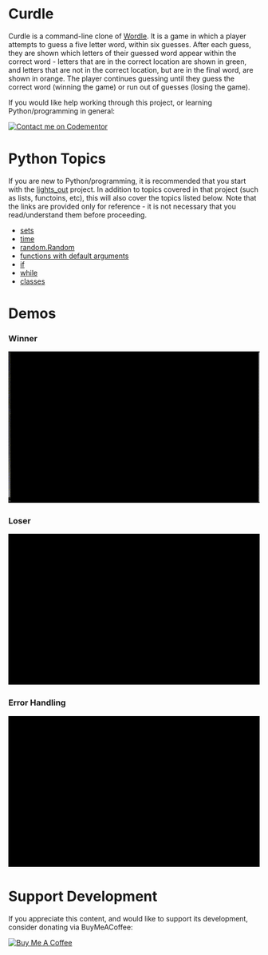 # Curdle

Curdle is a command-line clone of [Wordle](https://www.nytimes.com/games/wordle/index.html).
It is a game in which a player attempts to guess a five letter word, within six guesses.
After each guess, they are shown which letters of their guessed word appear within the
correct word - letters that are in the correct location are shown in green, and letters
that are not in the correct location, but are in the final word, are shown in orange. The
player continues guessing until they guess the correct word (winning the game) or run out of
guesses (losing the game).

If you would like help working through this project, or learning Python/programming in general:

[![Contact me on Codementor](https://www.codementor.io/m-badges/crogers/find-me-on-cm-b.svg)](https://www.codementor.io/@crogers?refer=badge)

# Python Topics

If you are new to Python/programming, it is recommended that you start with the
[lights_out](../lights_out) project. In addition to topics covered in that project (such
as lists, functoins, etc), this will also cover the topics listed below. Note that the links
are provided only for reference - it is not necessary that you read/understand them before
proceeding.

* [sets](https://docs.python.org/3/library/stdtypes.html#set)
* [time](https://docs.python.org/3/library/time.html#module-time)
* [random.Random](https://docs.python.org/3/library/random.html#random.Random)
* [functions with default arguments](https://docs.python.org/3/tutorial/controlflow.html#default-argument-values)
* [if](https://docs.python.org/3/tutorial/controlflow.html#if-statements)
* [while](https://docs.python.org/3/reference/compound_stmts.html#while)
* [classes](https://docs.python.org/3/tutorial/classes.html)

# Demos

### Winner
![](demos/winner.gif)

### Loser
![](demos/loser.gif)

### Error Handling
![](demos/error-handling.gif)

# Support Development

If you appreciate this content, and would like to support its development, consider
donating via BuyMeACoffee:

<a href="https://www.buymeacoffee.com/crogers" target="_blank"><img src="https://cdn.buymeacoffee.com/buttons/v2/default-yellow.png" alt="Buy Me A Coffee" style="height: 60px !important;width: 217px !important;" ></a>
